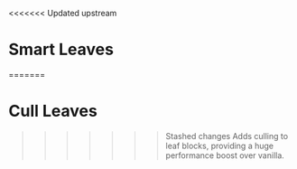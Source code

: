 <<<<<<< Updated upstream
# Smart Leaves
=======
# Cull Leaves
>>>>>>> Stashed changes
Adds culling to leaf blocks, providing a huge performance boost over vanilla.
